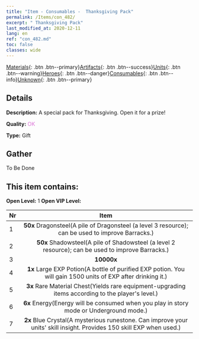```yaml
---
title: "Item - Consumables -  Thanksgiving Pack"
permalink: /Items/con_482/
excerpt: " Thanksgiving Pack"
last_modified_at: 2020-12-11
lang: en
ref: "con_482.md"
toc: false
classes: wide
---
```

 [Materials](/Items/){: .btn .btn--primary}[Artifacts](/Items/Artifacts/){: .btn .btn--success}[Units](/Items/Units/){: .btn .btn--warning}[Heroes](/Items/Heroes/){: .btn .btn--danger}[Consumables](/Items/Consumables/){: .btn .btn--info}[Unknown](/Items/Unknown/){: .btn .btn--primary}

## Details
 **Description:** A special pack for Thanksgiving. Open it for a prize!

 **Quality:** <span style="color: #DA70D6">OK</span>

 **Type:** Gift

## Gather

  To Be Done

## This item contains:

 **Open Level:** 1
 **Open VIP Level:** 

  | Nr |      Item    |
  |:---|:------------:|
  | 1 |  **50x** Dragonsteel(A pile of Dragonsteel (a level 3 resource); can be used to improve Barracks.) | 
  | 2 |  **50x** Shadowsteel(A pile of Shadowsteel (a level 2 resource); can be used to improve Barracks.) | 
  | 3 |  **10000x** <i class="fas fa-coins"/> | 
  | 4 |  **1x** Large EXP Potion(A bottle of purified EXP potion. You will gain 1500 units of EXP after drinking it.) | 
  | 5 |  **3x** Rare Material Chest(Yields rare equipment-upgrading items according to the player's level.) | 
  | 6 |  **6x** Energy(Energy will be consumed when you play in story mode or Underground mode.) | 
  | 7 |  **2x** Blue Crystal(A mysterious runestone. Can improve your units' skill insight. Provides 150 skill EXP when used.) | 
